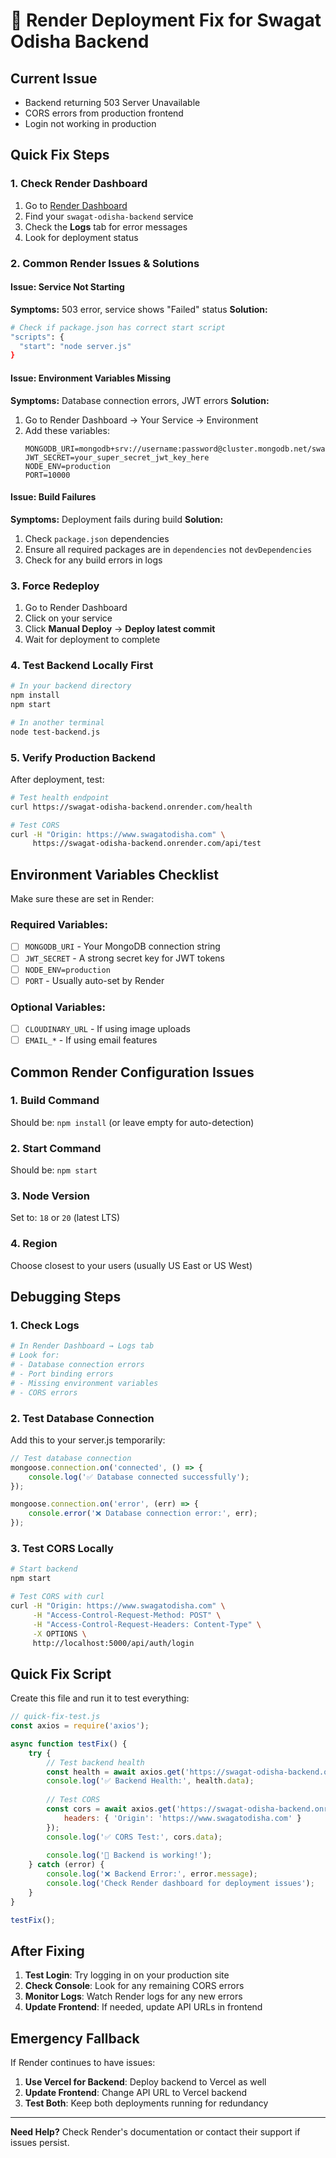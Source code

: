 # 🚀 Render Deployment Fix for Swagat Odisha Backend

## Current Issue
- Backend returning 503 Server Unavailable
- CORS errors from production frontend
- Login not working in production

## Quick Fix Steps

### 1. Check Render Dashboard
1. Go to [Render Dashboard](https://dashboard.render.com)
2. Find your `swagat-odisha-backend` service
3. Check the **Logs** tab for error messages
4. Look for deployment status

### 2. Common Render Issues & Solutions

#### Issue: Service Not Starting
**Symptoms:** 503 error, service shows "Failed" status
**Solution:**
```bash
# Check if package.json has correct start script
"scripts": {
  "start": "node server.js"
}
```

#### Issue: Environment Variables Missing
**Symptoms:** Database connection errors, JWT errors
**Solution:**
1. Go to Render Dashboard → Your Service → Environment
2. Add these variables:
   ```
   MONGODB_URI=mongodb+srv://username:password@cluster.mongodb.net/swagat_odisha
   JWT_SECRET=your_super_secret_jwt_key_here
   NODE_ENV=production
   PORT=10000
   ```

#### Issue: Build Failures
**Symptoms:** Deployment fails during build
**Solution:**
1. Check `package.json` dependencies
2. Ensure all required packages are in `dependencies` not `devDependencies`
3. Check for any build errors in logs

### 3. Force Redeploy
1. Go to Render Dashboard
2. Click on your service
3. Click **Manual Deploy** → **Deploy latest commit**
4. Wait for deployment to complete

### 4. Test Backend Locally First
```bash
# In your backend directory
npm install
npm start

# In another terminal
node test-backend.js
```

### 5. Verify Production Backend
After deployment, test:
```bash
# Test health endpoint
curl https://swagat-odisha-backend.onrender.com/health

# Test CORS
curl -H "Origin: https://www.swagatodisha.com" \
     https://swagat-odisha-backend.onrender.com/api/test
```

## Environment Variables Checklist

Make sure these are set in Render:

### Required Variables:
- [ ] `MONGODB_URI` - Your MongoDB connection string
- [ ] `JWT_SECRET` - A strong secret key for JWT tokens
- [ ] `NODE_ENV=production`
- [ ] `PORT` - Usually auto-set by Render

### Optional Variables:
- [ ] `CLOUDINARY_URL` - If using image uploads
- [ ] `EMAIL_*` - If using email features

## Common Render Configuration Issues

### 1. Build Command
Should be: `npm install` (or leave empty for auto-detection)

### 2. Start Command  
Should be: `npm start`

### 3. Node Version
Set to: `18` or `20` (latest LTS)

### 4. Region
Choose closest to your users (usually US East or US West)

## Debugging Steps

### 1. Check Logs
```bash
# In Render Dashboard → Logs tab
# Look for:
# - Database connection errors
# - Port binding errors  
# - Missing environment variables
# - CORS errors
```

### 2. Test Database Connection
Add this to your server.js temporarily:
```javascript
// Test database connection
mongoose.connection.on('connected', () => {
    console.log('✅ Database connected successfully');
});

mongoose.connection.on('error', (err) => {
    console.error('❌ Database connection error:', err);
});
```

### 3. Test CORS Locally
```bash
# Start backend
npm start

# Test CORS with curl
curl -H "Origin: https://www.swagatodisha.com" \
     -H "Access-Control-Request-Method: POST" \
     -H "Access-Control-Request-Headers: Content-Type" \
     -X OPTIONS \
     http://localhost:5000/api/auth/login
```

## Quick Fix Script

Create this file and run it to test everything:

```javascript
// quick-fix-test.js
const axios = require('axios');

async function testFix() {
    try {
        // Test backend health
        const health = await axios.get('https://swagat-odisha-backend.onrender.com/health');
        console.log('✅ Backend Health:', health.data);
        
        // Test CORS
        const cors = await axios.get('https://swagat-odisha-backend.onrender.com/api/test', {
            headers: { 'Origin': 'https://www.swagatodisha.com' }
        });
        console.log('✅ CORS Test:', cors.data);
        
        console.log('🎉 Backend is working!');
    } catch (error) {
        console.log('❌ Backend Error:', error.message);
        console.log('Check Render dashboard for deployment issues');
    }
}

testFix();
```

## After Fixing

1. **Test Login**: Try logging in on your production site
2. **Check Console**: Look for any remaining CORS errors
3. **Monitor Logs**: Watch Render logs for any new errors
4. **Update Frontend**: If needed, update API URLs in frontend

## Emergency Fallback

If Render continues to have issues:

1. **Use Vercel for Backend**: Deploy backend to Vercel as well
2. **Update Frontend**: Change API URL to Vercel backend
3. **Test Both**: Keep both deployments running for redundancy

---

**Need Help?** Check Render's documentation or contact their support if issues persist.

